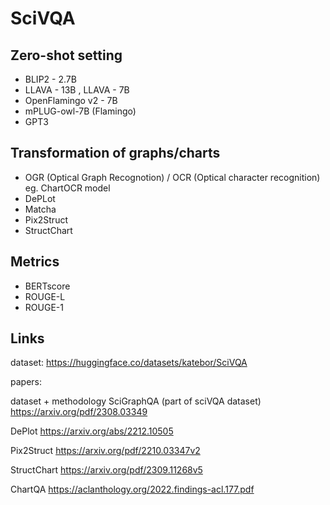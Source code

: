 # SciVQA  
## Zero-shot setting 
- BLIP2 - 2.7B
- LLAVA - 13B , LLAVA - 7B
- OpenFlamingo v2 - 7B
- mPLUG-owl-7B (Flamingo)
- GPT3

## Transformation of graphs/charts
- OGR (Optical Graph Recognotion) / OCR (Optical character recognition) eg. ChartOCR model
- DePLot
- Matcha
- Pix2Struct
- StructChart

## Metrics
- BERTscore
- ROUGE-L
- ROUGE-1

## Links

dataset:
https://huggingface.co/datasets/katebor/SciVQA

papers:

dataset + methodology
SciGraphQA (part of sciVQA dataset)
https://arxiv.org/pdf/2308.03349

DePlot
https://arxiv.org/abs/2212.10505

Pix2Struct
https://arxiv.org/pdf/2210.03347v2

StructChart
https://arxiv.org/pdf/2309.11268v5

ChartQA
https://aclanthology.org/2022.findings-acl.177.pdf

